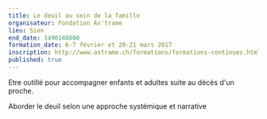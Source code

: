 ```yaml
---
title: Le deuil au sein de la famille
organisateur: Fondation As'trame
lieu: Sion
end_date: 1490140800
formation_date: 6-7 février et 20-21 mars 2017
inscription: http://www.astrame.ch/formations/formations-continues.html?L=0
published: true
---
```

Etre outillé pour accompagner enfants et adultes suite au décès d'un proche.

Aborder le deuil selon une approche systémique et narrative
